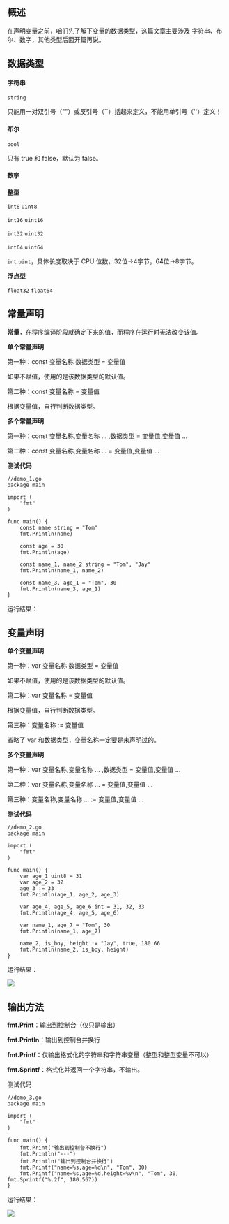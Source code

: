 ## 概述

在声明变量之前，咱们先了解下变量的数据类型，这篇文章主要涉及 字符串、布尔、数字，其他类型后面开篇再说。

## 数据类型

#### 字符串

`string`

只能用一对双引号（""）或反引号（``）括起来定义，不能用单引号（''）定义！

#### 布尔

`bool`

只有 true 和 false，默认为 false。

#### 数字

**整型**

`int8` `uint8` 

`int16` `uint16`

`int32` `uint32`

`int64` `uint64`

`int` `uint`，具体长度取决于 CPU 位数，32位->4字节，64位->8字节。

**浮点型**

`float32` `float64`

## 常量声明

**常量**，在程序编译阶段就确定下来的值，而程序在运行时无法改变该值。

**单个常量声明**

第一种：const 变量名称 数据类型 = 变量值

如果不赋值，使用的是该数据类型的默认值。

第二种：const 变量名称 = 变量值

根据变量值，自行判断数据类型。

**多个常量声明**

第一种：const 变量名称,变量名称 ... ,数据类型 = 变量值,变量值 ...

第二种：const 变量名称,变量名称 ...  = 变量值,变量值 ...

**测试代码**

```
//demo_1.go
package main

import (
	"fmt"
)

func main() {
	const name string = "Tom"
	fmt.Println(name)

	const age = 30
	fmt.Println(age)

	const name_1, name_2 string = "Tom", "Jay"
	fmt.Println(name_1, name_2)

	const name_3, age_1 = "Tom", 30
	fmt.Println(name_3, age_1)
}
```

运行结果：



## 变量声明

**单个变量声明**

第一种：var 变量名称 数据类型 = 变量值

如果不赋值，使用的是该数据类型的默认值。

第二种：var 变量名称 = 变量值

根据变量值，自行判断数据类型。

第三种：变量名称 := 变量值

省略了 var 和数据类型，变量名称一定要是未声明过的。

**多个变量声明**

第一种：var 变量名称,变量名称 ... ,数据类型 = 变量值,变量值 ...

第二种：var 变量名称,变量名称 ...  = 变量值,变量值 ...

第三种：变量名称,变量名称 ... := 变量值,变量值 ...

**测试代码**

```
//demo_2.go
package main

import (
	"fmt"
)

func main() {
	var age_1 uint8 = 31
	var age_2 = 32
	age_3 := 33
	fmt.Println(age_1, age_2, age_3)

	var age_4, age_5, age_6 int = 31, 32, 33
	fmt.Println(age_4, age_5, age_6)

	var name_1, age_7 = "Tom", 30
	fmt.Println(name_1, age_7)

	name_2, is_boy, height := "Jay", true, 180.66
	fmt.Println(name_2, is_boy, height)
}
```

运行结果：

![](https://github.com/xinliangnote/Go/blob/master/00-基础语法/images/02-变量声明/2_go_2.png)

## 输出方法

**fmt.Print**：输出到控制台（仅只是输出）

**fmt.Println**：输出到控制台并换行

**fmt.Printf**：仅输出格式化的字符串和字符串变量（整型和整型变量不可以）

**fmt.Sprintf**：格式化并返回一个字符串，不输出。

测试代码

```
//demo_3.go
package main

import (
	"fmt"
)

func main() {
	fmt.Print("输出到控制台不换行")
	fmt.Println("---")
	fmt.Println("输出到控制台并换行")
	fmt.Printf("name=%s,age=%d\n", "Tom", 30)
	fmt.Printf("name=%s,age=%d,height=%v\n", "Tom", 30, fmt.Sprintf("%.2f", 180.567))
}
```

运行结果：

![](https://github.com/xinliangnote/Go/blob/master/00-基础语法/images/02-变量声明/2_go_3.png)
